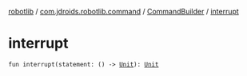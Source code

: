 [robotlib](../../index.md) / [com.jdroids.robotlib.command](../index.md) / [CommandBuilder](index.md) / [interrupt](./interrupt.md)

# interrupt

`fun interrupt(statement: () -> `[`Unit`](https://kotlinlang.org/api/latest/jvm/stdlib/kotlin/-unit/index.html)`): `[`Unit`](https://kotlinlang.org/api/latest/jvm/stdlib/kotlin/-unit/index.html)